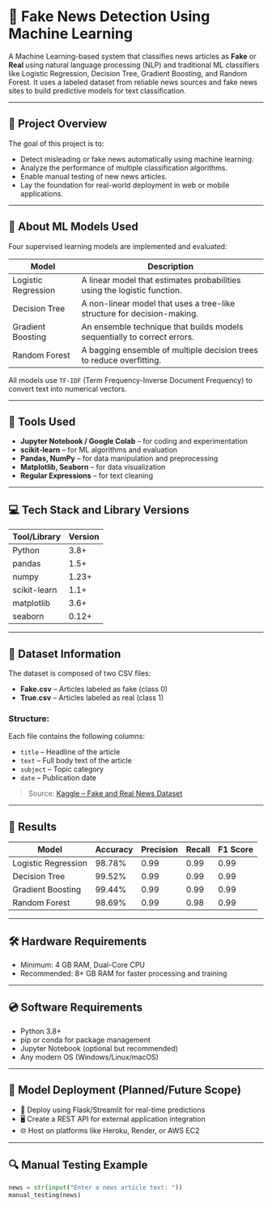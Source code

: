 # 📰 Fake News Detection Using Machine Learning

A Machine Learning-based system that classifies news articles as **Fake** or **Real** using natural language processing (NLP) and traditional ML classifiers like Logistic Regression, Decision Tree, Gradient Boosting, and Random Forest. It uses a labeled dataset from reliable news sources and fake news sites to build predictive models for text classification.

---

## 📌 Project Overview

The goal of this project is to:
- Detect misleading or fake news automatically using machine learning.
- Analyze the performance of multiple classification algorithms.
- Enable manual testing of new news articles.
- Lay the foundation for real-world deployment in web or mobile applications.

---

## 🧠 About ML Models Used

Four supervised learning models are implemented and evaluated:

| Model                | Description                                                                 |
|---------------------|-----------------------------------------------------------------------------|
| Logistic Regression | A linear model that estimates probabilities using the logistic function.    |
| Decision Tree       | A non-linear model that uses a tree-like structure for decision-making.     |
| Gradient Boosting   | An ensemble technique that builds models sequentially to correct errors.    |
| Random Forest       | A bagging ensemble of multiple decision trees to reduce overfitting.        |

All models use `TF-IDF` (Term Frequency-Inverse Document Frequency) to convert text into numerical vectors.

---

## 🧰 Tools Used

- **Jupyter Notebook / Google Colab** – for coding and experimentation
- **scikit-learn** – for ML algorithms and evaluation
- **Pandas, NumPy** – for data manipulation and preprocessing
- **Matplotlib, Seaborn** – for data visualization
- **Regular Expressions** – for text cleaning

---

## 💻 Tech Stack and Library Versions

| Tool/Library       | Version         |
|--------------------|-----------------|
| Python             | 3.8+            |
| pandas             | 1.5+            |
| numpy              | 1.23+           |
| scikit-learn       | 1.1+            |
| matplotlib         | 3.6+            |
| seaborn            | 0.12+           |

---

## 🧾 Dataset Information

The dataset is composed of two CSV files:
- **Fake.csv** – Articles labeled as fake (class 0)
- **True.csv** – Articles labeled as real (class 1)

### Structure:
Each file contains the following columns:
- `title` – Headline of the article
- `text` – Full body text of the article
- `subject` – Topic category
- `date` – Publication date

> Source: [Kaggle – Fake and Real News Dataset](https://www.kaggle.com/clmentbisaillon/fake-and-real-news-dataset)

---

## 🏁 Results

| Model                | Accuracy  | Precision | Recall | F1 Score |
|---------------------|-----------|-----------|--------|----------|
| Logistic Regression | 98.78%    | 0.99      | 0.99   | 0.99     |
| Decision Tree       | 99.52%    | 0.99      | 0.99   | 0.99     |
| Gradient Boosting   | 99.44%    | 0.99      | 0.99   | 0.99     |
| Random Forest       | 98.69%    | 0.99      | 0.98   | 0.99     |

---

## 🛠 Hardware Requirements

- Minimum: 4 GB RAM, Dual-Core CPU
- Recommended: 8+ GB RAM for faster processing and training

---

## 💿 Software Requirements

- Python 3.8+
- pip or conda for package management
- Jupyter Notebook (optional but recommended)
- Any modern OS (Windows/Linux/macOS)

---

## 🚀 Model Deployment (Planned/Future Scope)

- 🔧 Deploy using Flask/Streamlit for real-time predictions
- 🖥️ Create a REST API for external application integration
- 🌐 Host on platforms like Heroku, Render, or AWS EC2

---

## 🔍 Manual Testing Example

```python
news = str(input("Enter a news article text: "))
manual_testing(news)
